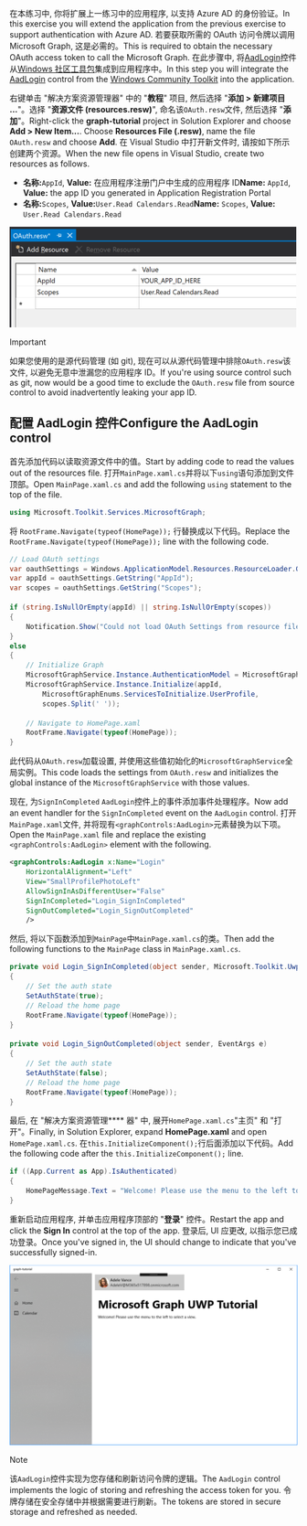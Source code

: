 <!-- markdownlint-disable MD002 MD041 -->

<span data-ttu-id="08711-101">在本练习中, 你将扩展上一练习中的应用程序, 以支持 Azure AD 的身份验证。</span><span class="sxs-lookup"><span data-stu-id="08711-101">In this exercise you will extend the application from the previous exercise to support authentication with Azure AD.</span></span> <span data-ttu-id="08711-102">若要获取所需的 OAuth 访问令牌以调用 Microsoft Graph, 这是必需的。</span><span class="sxs-lookup"><span data-stu-id="08711-102">This is required to obtain the necessary OAuth access token to call the Microsoft Graph.</span></span> <span data-ttu-id="08711-103">在此步骤中, 将[AadLogin](https://docs.microsoft.com/dotnet/api/microsoft.toolkit.uwp.ui.controls.graph.aadlogin?view=win-comm-toolkit-dotnet-stable)控件从[Windows 社区工具包](https://github.com/Microsoft/WindowsCommunityToolkit)集成到应用程序中。</span><span class="sxs-lookup"><span data-stu-id="08711-103">In this step you will integrate the [AadLogin](https://docs.microsoft.com/dotnet/api/microsoft.toolkit.uwp.ui.controls.graph.aadlogin?view=win-comm-toolkit-dotnet-stable) control from the [Windows Community Toolkit](https://github.com/Microsoft/WindowsCommunityToolkit) into the application.</span></span>

<span data-ttu-id="08711-104">右键单击 "解决方案资源管理器" 中的 "**教程**" 项目, 然后选择 "**添加 > 新建项目 ...**"。选择 "**资源文件 (resources.resw)**", 命名该`OAuth.resw`文件, 然后选择 "**添加**"。</span><span class="sxs-lookup"><span data-stu-id="08711-104">Right-click the **graph-tutorial** project in Solution Explorer and choose **Add > New Item...**. Choose **Resources File (.resw)**, name the file `OAuth.resw` and choose **Add**.</span></span> <span data-ttu-id="08711-105">在 Visual Studio 中打开新文件时, 请按如下所示创建两个资源。</span><span class="sxs-lookup"><span data-stu-id="08711-105">When the new file opens in Visual Studio, create two resources as follows.</span></span>

- <span data-ttu-id="08711-106">**名称:**`AppId`, **Value:** 在应用程序注册门户中生成的应用程序 ID</span><span class="sxs-lookup"><span data-stu-id="08711-106">**Name:** `AppId`, **Value:** the app ID you generated in Application Registration Portal</span></span>
- <span data-ttu-id="08711-107">**名称:**`Scopes`, **Value:**`User.Read Calendars.Read`</span><span class="sxs-lookup"><span data-stu-id="08711-107">**Name:** `Scopes`, **Value:** `User.Read Calendars.Read`</span></span>

![Visual Studio 编辑器中的 resources.resw 文件的屏幕截图](./images/edit-resources-01.png)

> [!IMPORTANT]
> <span data-ttu-id="08711-109">如果您使用的是源代码管理 (如 git), 现在可以从源代码管理中排除`OAuth.resw`该文件, 以避免无意中泄漏您的应用程序 ID。</span><span class="sxs-lookup"><span data-stu-id="08711-109">If you're using source control such as git, now would be a good time to exclude the `OAuth.resw` file from source control to avoid inadvertently leaking your app ID.</span></span>

## <a name="configure-the-aadlogin-control"></a><span data-ttu-id="08711-110">配置 AadLogin 控件</span><span class="sxs-lookup"><span data-stu-id="08711-110">Configure the AadLogin control</span></span>

<span data-ttu-id="08711-111">首先添加代码以读取资源文件中的值。</span><span class="sxs-lookup"><span data-stu-id="08711-111">Start by adding code to read the values out of the resources file.</span></span> <span data-ttu-id="08711-112">打开`MainPage.xaml.cs`并将以下`using`语句添加到文件顶部。</span><span class="sxs-lookup"><span data-stu-id="08711-112">Open `MainPage.xaml.cs` and add the following `using` statement to the top of the file.</span></span>

```cs
using Microsoft.Toolkit.Services.MicrosoftGraph;
```

<span data-ttu-id="08711-113">将 `RootFrame.Navigate(typeof(HomePage));` 行替换成以下代码。</span><span class="sxs-lookup"><span data-stu-id="08711-113">Replace the `RootFrame.Navigate(typeof(HomePage));` line with the following code.</span></span>

```cs
// Load OAuth settings
var oauthSettings = Windows.ApplicationModel.Resources.ResourceLoader.GetForCurrentView("OAuth");
var appId = oauthSettings.GetString("AppId");
var scopes = oauthSettings.GetString("Scopes");

if (string.IsNullOrEmpty(appId) || string.IsNullOrEmpty(scopes))
{
    Notification.Show("Could not load OAuth Settings from resource file.");
}
else
{
    // Initialize Graph
    MicrosoftGraphService.Instance.AuthenticationModel = MicrosoftGraphEnums.AuthenticationModel.V2;
    MicrosoftGraphService.Instance.Initialize(appId,
        MicrosoftGraphEnums.ServicesToInitialize.UserProfile,
        scopes.Split(' '));

    // Navigate to HomePage.xaml
    RootFrame.Navigate(typeof(HomePage));
}
```

<span data-ttu-id="08711-114">此代码从`OAuth.resw`加载设置, 并使用这些值初始化的`MicrosoftGraphService`全局实例。</span><span class="sxs-lookup"><span data-stu-id="08711-114">This code loads the settings from `OAuth.resw` and initializes the global instance of the `MicrosoftGraphService` with those values.</span></span>

<span data-ttu-id="08711-115">现在, 为`SignInCompleted` `AadLogin`控件上的事件添加事件处理程序。</span><span class="sxs-lookup"><span data-stu-id="08711-115">Now add an event handler for the `SignInCompleted` event on the `AadLogin` control.</span></span> <span data-ttu-id="08711-116">打开`MainPage.xaml`文件, 并将现有`<graphControls:AadLogin>`元素替换为以下项。</span><span class="sxs-lookup"><span data-stu-id="08711-116">Open the `MainPage.xaml` file and replace the existing `<graphControls:AadLogin>` element with the following.</span></span>

```xml
<graphControls:AadLogin x:Name="Login"
    HorizontalAlignment="Left"
    View="SmallProfilePhotoLeft"
    AllowSignInAsDifferentUser="False"
    SignInCompleted="Login_SignInCompleted"
    SignOutCompleted="Login_SignOutCompleted"
    />
```

<span data-ttu-id="08711-117">然后, 将以下函数添加到`MainPage`中`MainPage.xaml.cs`的类。</span><span class="sxs-lookup"><span data-stu-id="08711-117">Then add the following functions to the `MainPage` class in `MainPage.xaml.cs`.</span></span>

```cs
private void Login_SignInCompleted(object sender, Microsoft.Toolkit.Uwp.UI.Controls.Graph.SignInEventArgs e)
{
    // Set the auth state
    SetAuthState(true);
    // Reload the home page
    RootFrame.Navigate(typeof(HomePage));
}

private void Login_SignOutCompleted(object sender, EventArgs e)
{
    // Set the auth state
    SetAuthState(false);
    // Reload the home page
    RootFrame.Navigate(typeof(HomePage));
}
```

<span data-ttu-id="08711-118">最后, 在 "解决方案资源管理\*\*\*\* 器" 中, 展开`HomePage.xaml.cs`"主页" 和 "打开"。</span><span class="sxs-lookup"><span data-stu-id="08711-118">Finally, in Solution Explorer, expand **HomePage.xaml** and open `HomePage.xaml.cs`.</span></span> <span data-ttu-id="08711-119">在`this.InitializeComponent();`行后面添加以下代码。</span><span class="sxs-lookup"><span data-stu-id="08711-119">Add the following code after the `this.InitializeComponent();` line.</span></span>

```cs
if ((App.Current as App).IsAuthenticated)
{
    HomePageMessage.Text = "Welcome! Please use the menu to the left to select a view.";
}
```

<span data-ttu-id="08711-120">重新启动应用程序, 并单击应用程序顶部的 "**登录**" 控件。</span><span class="sxs-lookup"><span data-stu-id="08711-120">Restart the app and click the **Sign In** control at the top of the app.</span></span> <span data-ttu-id="08711-121">登录后, UI 应更改, 以指示您已成功登录。</span><span class="sxs-lookup"><span data-stu-id="08711-121">Once you've signed in, the UI should change to indicate that you've successfully signed-in.</span></span>

![登录后的应用程序的屏幕截图](./images/add-aad-auth-01.png)

> [!NOTE]
> <span data-ttu-id="08711-123">该`AadLogin`控件实现为您存储和刷新访问令牌的逻辑。</span><span class="sxs-lookup"><span data-stu-id="08711-123">The `AadLogin` control implements the logic of storing and refreshing the access token for you.</span></span> <span data-ttu-id="08711-124">令牌存储在安全存储中并根据需要进行刷新。</span><span class="sxs-lookup"><span data-stu-id="08711-124">The tokens are stored in secure storage and refreshed as needed.</span></span>